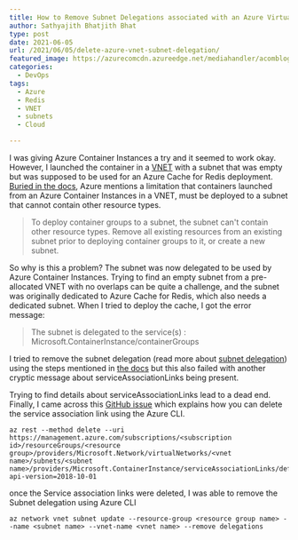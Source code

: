 ```yaml
---
title: How to Remove Subnet Delegations associated with an Azure Virtual Network(VNET) Subnet
author: Sathyajith Bhatjith Bhat
type: post
date: 2021-06-05
url: /2021/06/05/delete-azure-vnet-subnet-delegation/
featured_image: https://azurecomcdn.azureedge.net/mediahandler/acomblog/media/Default/blog/6a669a37-0ef5-41b3-8ea7-449552243735.png
categories: 
  - DevOps
tags:
  - Azure
  - Redis
  - VNET
  - subnets
  - Cloud

---
```


I was giving Azure Container Instances a try and it seemed to work okay. However, I launched the container in a [VNET](https://docs.microsoft.com/en-us/azure/virtual-network/virtual-networks-overview) with a subnet that was empty but was supposed to be used for an Azure Cache for Redis deployment. [Buried in the docs](https://docs.microsoft.com/en-us/azure/container-instances/container-instances-virtual-network-concepts), Azure mentions a limitation that containers launched from an Azure Container Instances in a VNET, must be deployed to a subnet that cannot contain other resource types.

> To deploy container groups to a subnet, the subnet can't contain other resource types. Remove all existing resources from an existing subnet prior to deploying container groups to it, or create a new subnet.

So why is this a problem? The subnet was now delegated to be used by Azure Container Instances. Trying to find an empty subnet from a pre-allocated VNET with no overlaps can be quite a challenge, and the subnet was originally dedicated to Azure Cache for Redis, which also needs a dedicated subnet. When I tried to deploy the cache, I got the error message:

> The subnet is delegated to the service(s) : Microsoft.ContainerInstance/containerGroups


I tried to remove the subnet delegation (read more about [subnet delegation](https://docs.microsoft.com/en-us/azure/virtual-network/subnet-delegation-overview)) using the steps mentioned in [the docs](https://docs.microsoft.com/en-us/azure/virtual-network/manage-subnet-delegation#remove-subnet-delegation-from-an-azure-service) but this also failed with another cryptic message about serviceAssociationLinks being present. 

Trying to find details about serviceAssociationLinks lead to a dead end. Finally, I came across this [GitHub issue](https://github.com/MicrosoftDocs/azure-docs/issues/48902#issuecomment-685854862) which explains how you can delete the service association link using the Azure CLI.


```
az rest --method delete --uri https://management.azure.com/subscriptions/<subscription id>/resourceGroups/<resource group>/providers/Microsoft.Network/virtualNetworks/<vnet name>/subnets/<subnet name>/providers/Microsoft.ContainerInstance/serviceAssociationLinks/default?api-version=2018-10-01

```

once the Service association links were deleted, I was able to remove the Subnet delegation using Azure CLI

```
az network vnet subnet update --resource-group <resource group name> --name <subnet name> --vnet-name <vnet name> --remove delegations
```
